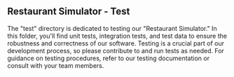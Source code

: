 ## Restaurant Simulator - Test

The "test" directory is dedicated to testing our "Restaurant Simulator." In this folder, you'll find unit tests, integration tests, and test data to ensure the robustness and correctness of our software. Testing is a crucial part of our development process, so please contribute to and run tests as needed. For guidance on testing procedures, refer to our testing documentation or consult with your team members.
